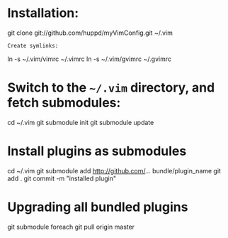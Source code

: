 #	Installation:

git clone git://github.com/huppd/myVimConfig.git ~/.vim

	Create symlinks:

ln -s ~/.vim/vimrc ~/.vimrc
ln -s ~/.vim/gvimrc ~/.gvimrc

# Switch to the `~/.vim` directory, and fetch submodules:

cd ~/.vim
git submodule init
git submodule update

# Install plugins as submodules

cd ~/.vim
git submodule add http://github.com/... bundle/plugin_name
git add .
git commit -m "installed plugin"

# Upgrading all bundled plugins

git submodule foreach git pull origin master
